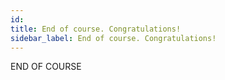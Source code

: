```yaml
---
id: 
title: End of course. Congratulations!
sidebar_label: End of course. Congratulations!
---
```



END OF COURSE
